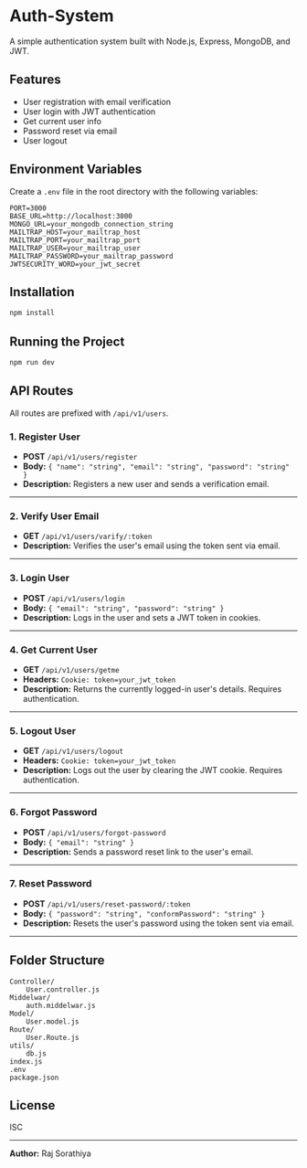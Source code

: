 # Auth-System

A simple authentication system built with Node.js, Express, MongoDB, and JWT.

## Features

- User registration with email verification
- User login with JWT authentication
- Get current user info
- Password reset via email
- User logout

## Environment Variables

Create a `.env` file in the root directory with the following variables:

```
PORT=3000
BASE_URL=http://localhost:3000
MONGO_URL=your_mongodb_connection_string
MAILTRAP_HOST=your_mailtrap_host
MAILTRAP_PORT=your_mailtrap_port
MAILTRAP_USER=your_mailtrap_user
MAILTRAP_PASSWORD=your_mailtrap_password
JWTSECURITY_WORD=your_jwt_secret
```

## Installation

```sh
npm install
```

## Running the Project

```sh
npm run dev
```

## API Routes

All routes are prefixed with `/api/v1/users`.

### 1. Register User

- **POST** `/api/v1/users/register`
- **Body:** `{ "name": "string", "email": "string", "password": "string" }`
- **Description:** Registers a new user and sends a verification email.

---

### 2. Verify User Email

- **GET** `/api/v1/users/varify/:token`
- **Description:** Verifies the user's email using the token sent via email.

---

### 3. Login User

- **POST** `/api/v1/users/login`
- **Body:** `{ "email": "string", "password": "string" }`
- **Description:** Logs in the user and sets a JWT token in cookies.

---

### 4. Get Current User

- **GET** `/api/v1/users/getme`
- **Headers:** `Cookie: token=your_jwt_token`
- **Description:** Returns the currently logged-in user's details. Requires authentication.

---

### 5. Logout User

- **GET** `/api/v1/users/logout`
- **Headers:** `Cookie: token=your_jwt_token`
- **Description:** Logs out the user by clearing the JWT cookie. Requires authentication.

---

### 6. Forgot Password

- **POST** `/api/v1/users/forgot-password`
- **Body:** `{ "email": "string" }`
- **Description:** Sends a password reset link to the user's email.

---

### 7. Reset Password

- **POST** `/api/v1/users/reset-password/:token`
- **Body:** `{ "password": "string", "conformPassword": "string" }`
- **Description:** Resets the user's password using the token sent via email.

---

## Folder Structure

```
Controller/
    User.controller.js
Middelwar/
    auth.middelwar.js
Model/
    User.model.js
Route/
    User.Route.js
utils/
    db.js
index.js
.env
package.json
```

## License

ISC

---

**Author:** Raj Sorathiya
